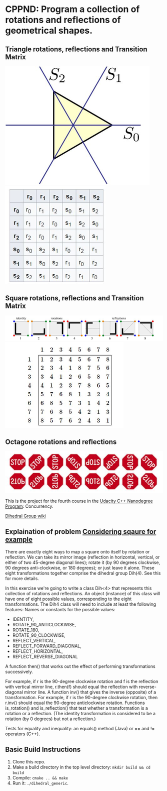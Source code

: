 # CPPND: Program a collection of rotations and reflections of geometrical shapes.

## Triangle rotations, reflections and Transition Matrix

<img src="data/triangle.png"/>  <img src="data/transition_matrix_triangle.png"/>

## Square rotations, reflections and Transition Matrix

<img src="data/square.png"/>  <img src="data/transition_matrix_sqaure.png"/>

## Octagone rotations and reflections

<img src="data/octagon.png"/>

This is the project for the fourth course in the [Udacity C++ Nanodegree Program](https://www.udacity.com/course/c-plus-plus-nanodegree--nd213): Concurrency. 

[Dihedral Group wiki](https://en.wikipedia.org/wiki/Dihedral_group)

## Explaination of problem [Considering sqaure for example](http://larryriddle.agnesscott.org/ifs/symmetric/D4example.htm)
There are exactly eight ways to map a square onto itself by rotation or reflection. 
We can take its mirror image (reflection in horizontal, vertical, or either of two 45-degree diagonal lines); 
rotate it (by 90 degrees clockwise, 90 degrees anti-clockwise, or 180 degrees); or just leave it alone.
These eight transformations together comprise the dihedral group Dih(4). See this for more details.

In this exercise we're going to write a class Dih<4> that represents this collection of rotations and reflections. 
An object (instance) of this class will have one of eight possible values, corresponding to the eight transformations.
The Dih4 class will need to include at least the following features:
Names or constants for the possible values:
- IDENTITY, 
- ROTATE_90_ANTICLOCKWISE, 
- ROTATE_180, 
- ROTATE_90_CLOCKWISE, 
- REFLECT_VERTICAL, 
- REFLECT_FORWARD_DIAGONAL, 
- REFLECT_HORIZONTAL, 
- REFLECT_REVERSE_DIAGONAL

A function then() that works out the effect of performing transformations successively. 

For example, if r is the 90-degree clockwise rotation and f is the reflection with vertical mirror line, r.then(f) should equal the reflection with reverse-diagonal mirror line.
A function inv() that gives the inverse (opposite) of a transformation. For example, if r is the 90-degree clockwise rotation, then r.inv() should equal the 90-degree anticlockwise rotation.
Functions is_rotation() and is_reflection() that test whether a transformation is a rotation or a reflection. (The identity transformation is considered to be a rotation (by 0 degrees) but not a reflection.)

Tests for equality and inequality: an equals() method (Java) or == and != operators (C++).

## Basic Build Instructions

1. Clone this repo.
2. Make a build directory in the top level directory: `mkdir build && cd build`
3. Compile: `cmake .. && make`
4. Run it: `./dihedral_generic`.


